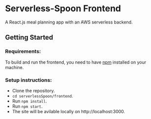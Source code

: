 # Serverless-Spoon Frontend 


A React.js meal planning app with an AWS serverless backend.


## Getting Started

### Requirements: 

To build and run the frontend, you need to have [npm](https://www.npmjs.com/) installed on your machine.  


### Setup instructions: 


- Clone the repository.  
- `cd serverlessSpoon/frontend`.
- Run `npm install`.
- Run `npm start`.
- The site will be avilable locally on http://localhost:3000.



